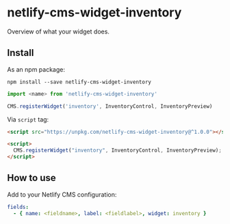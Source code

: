 # netlify-cms-widget-inventory

Overview of what your widget does.

## Install

As an npm package:

```shell
npm install --save netlify-cms-widget-inventory
```

```js
import <name> from 'netlify-cms-widget-inventory'

CMS.registerWidget('inventory', InventoryControl, InventoryPreview)
```

Via `script` tag:

```html
<script src="https://unpkg.com/netlify-cms-widget-inventory@^1.0.0"></script>

<script>
  CMS.registerWidget("inventory", InventoryControl, InventoryPreview);
</script>
```

## How to use

Add to your Netlify CMS configuration:

```yaml
fields:
  - { name: <fieldname>, label: <fieldlabel>, widget: inventory }
```
